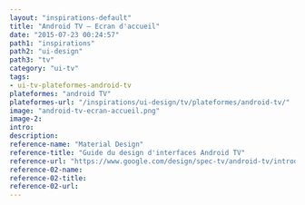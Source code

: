 ```yaml
---
layout: "inspirations-default"
title: "Android TV – Ecran d'accueil"
date: "2015-07-23 00:24:57"
path1: "inspirations"
path2: "ui-design"
path3: "tv"
category: "ui-tv"
tags:
- ui-tv-plateformes-android-tv
plateformes: "android TV"
plateformes-url: "/inspirations/ui-design/tv/plateformes/android-tv/"
image: "android-tv-ecran-accueil.png"
image-2:
intro:
description:
reference-name: "Material Design"
reference-title: "Guide du design d'interfaces Android TV"
reference-url: "https://www.google.com/design/spec-tv/android-tv/introduction.html"
reference-02-name:
reference-02-title:
reference-02-url:
---
```

